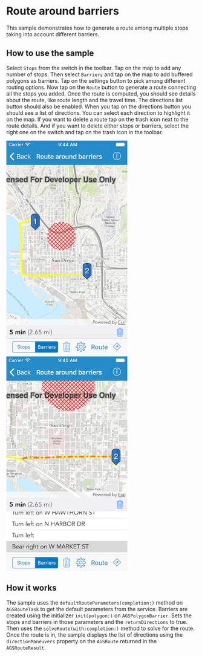 # Route around barriers

This sample demonstrates how to generate a route among multiple stops taking into account different barriers.

## How to use the sample

Select `Stops` from the switch in the toolbar. Tap on the map to add any number of stops. Then select `Barriers` and tap on the map to add buffered polygons as barriers. Tap on the settings button to pick among different routing options. Now tap on the `Route` button to generate a route connecting all the stops you added. Once the route is computed, you should see details about the route, like route length and the travel time. The directions list button should also be enabled. When you tap on the directions button you should see a list of directions. You can select each direction to highlight it on the map. If you want to delete a route tap on the trash icon next to the route details. And if you want to delete either stops or barriers, select the right one on the switch and tap on the trash icon in the toolbar.

![](image1.png)
![](image2.png)

## How it works

The sample uses the `defaultRouteParameters(completion:)` method on `AGSRouteTask` to get the default parameters from the service. Barriers are created using the initializer `init(polygon:)` on `AGSPolygonBarrier`. Sets the stops and barriers in those parameters and the `returnDirections` to true. Then uses the `solveRoute(with:completion:)` method to solve for the route. Once the route is in, the sample displays the list of directions using the `directionManeuvers` property on the `AGSRoute` returned in the `AGSRouteResult`.






